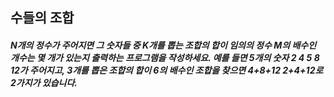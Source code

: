 ## 수들의 조합

##### N개의 정수가 주어지면 그 숫자들 중 K개를 뽑는 조합의 합이 임의의 정수 M의 배수인 개수는 몇 개가 있는지 출력하는 프로그램을 작성하세요. 예를 들면 5개의 숫자 2 4 5 8 12가 주어지고, 3개를 뽑은 조합의 합이 6의 배수인 조합을 찾으면 4+8+12 2+4+12로 2가지가 있습니다.

